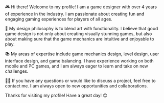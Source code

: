 🎮 Hi there! Welcome to my profile! I am a game designer with over 4 years of experience in the industry. I am passionate about creating fun and engaging gaming experiences for players of all ages.

🎨 My design philosophy is to blend art with functionality. I believe that good game design is not only about creating visually stunning games, but also about making sure that the game mechanics are intuitive and enjoyable to play.

📚 My areas of expertise include game mechanics design, level design, user interface design, and game balancing. I have experience working on both mobile and PC games, and I am always eager to learn and take on new challenges.

👨‍💻 If you have any questions or would like to discuss a project, feel free to contact me. I am always open to new opportunities and collaborations.

Thanks for visiting my profile! Have a great day! 😊
